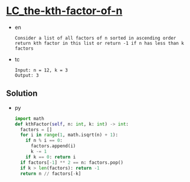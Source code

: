 # [LC_the-kth-factor-of-n](https://leetcode.com/problems/the-kth-factor-of-n)

* en

  ```en
  Consider a list of all factors of n sorted in ascending order
  return kth factor in this list or return -1 if n has less than k factors
  ```

* tc

  ```tc
  Input: n = 12, k = 3
  Output: 3
  ```

## Solution

* py

  ```py
  import math
  def kthFactor(self, n: int, k: int) -> int:
    factors = []
    for i in range(1, math.isqrt(n) + 1):
      if n % i == 0:
        factors.append(i)
        k -= 1
      if k == 0: return i
    if factors[-1] ** 2 == n: factors.pop()
    if k > len(factors): return -1
    return n // factors[-k]
  ```

